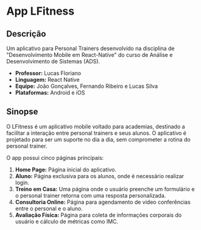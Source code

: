 # App LFitness

## Descrição
Um aplicativo para Personal Trainers desenvolvido na disciplina de "Desenvolvimento Mobile em React-Native" do curso de Análise e Desenvolvimento de Sistemas (ADS).

- **Professor:** Lucas Floriano
- **Linguagem:** React Native
- **Equipe:** João Gonçalves, Fernando Ribeiro e Lucas Silva
- **Plataformas:** Android e iOS

## Sinopse
O LFitness é um aplicativo mobile voltado para academias, destinado a facilitar a interação entre personal trainers e seus alunos. O aplicativo é projetado para ser um suporte no dia a dia, sem comprometer a rotina do personal trainer. 

O app possui cinco páginas principais:
1. **Home Page:** Página inicial do aplicativo.
2. **Aluno:** Página exclusiva para os alunos, onde é necessário realizar login.
3. **Treino em Casa:** Uma página onde o usuário preenche um formulário e o personal trainer retorna com uma resposta personalizada.
4. **Consultoria Online:** Página para agendamento de video conferências entre o personal e o aluno.
5. **Avaliação Física:** Página para coleta de informações corporais do usuário e cálculo de métricas como IMC.